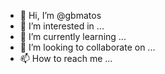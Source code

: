 - 👋 Hi, I’m @gbmatos
- 👀 I’m interested in ...
- 🌱 I’m currently learning ...
- 💞️ I’m looking to collaborate on ...
- 📫 How to reach me ...

<!---
gbmatos/gbmatos is a ✨ special ✨ repository because its `README.md` (this file) appears on your GitHub profile.
You can click the Preview link to take a look at your changes.
teste
--->
